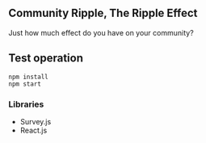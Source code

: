 ## Community Ripple, The Ripple Effect

Just how much effect do you have on your community?

## Test operation

```
npm install
npm start
```

### Libraries

  * Survey.js
  * React.js
